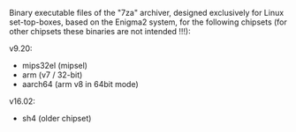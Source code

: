 Binary executable files of the "7za" archiver, designed exclusively for Linux set-top-boxes, based on the Enigma2 system, for the following chipsets (for other chipsets these binaries are not intended !!!):

v9.20:

- mips32el (mipsel)
- arm (v7 / 32-bit)
- aarch64 (arm v8 in 64bit mode)

v16.02:

- sh4 (older chipset)
